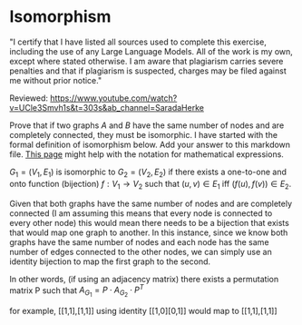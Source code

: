 # Isomorphism

"I certify that I have listed all sources used to complete this exercise, including the use of any Large Language Models. All of the work is my own, except where stated otherwise. I am aware that plagiarism carries severe penalties and that if plagiarism is suspected, charges may be filed against me without prior notice."

Reviewed: https://www.youtube.com/watch?v=UCle3Smvh1s&t=303s&ab_channel=SaradaHerke

Prove that if two graphs $A$ and $B$ have the same number of nodes and are
completely connected, they must be isomorphic. I have started with the formal
definition of isomorphism below. Add your answer to this markdown file. [This
page](https://docs.github.com/en/get-started/writing-on-github/working-with-advanced-formatting/writing-mathematical-expressions)
might help with the notation for mathematical expressions.

$G_1=(V_1 , E_1)$ is isomorphic to $G_2 = (V_2, E_2)$ if there exists a
one-to-one and onto function (bijection) $f: V_1 \rightarrow V_2$ such that $(u,v)
\in E_1$ iff $(f(u),f(v)) \in E_2$.

Given that both graphs have the same number of nodes and are completely connected (I am assuming this means that every node is connected to every other node) this would mean there needs to be a bijection that exists that would map one graph to another. 
In this instance, since we know both graphs have the same number of nodes and each node has the same number of edges connected to the other nodes, we can simply use an identity bijection to map the first graph to the second.

In other words, (if using an adjacency matrix) there exists a permutation matrix P such that $A_{G_1} = P \cdot A_{G_2} \cdot P^T$

for example, [[1,1],[1,1]] using identity [[1,0][0,1]] would map to [[1,1],[1,1]]
